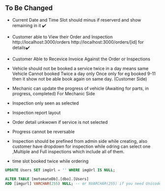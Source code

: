  ## To Be Changed 

 - Current Date and Time Slot should minus if reserverd  and show remaining in it ✔️

 - Customer able to View their Order and Inspection http://localhost:3000/orders 
  http://localhost:3000/orders/[id] for details✔️

 - Customer Able to Recevice Invoice Against the Order or Inspections 

 - Vehicle should not be booked a service twice in a day means same Vehicle Cannot booked Twice a day only Once only for eg booked 9-11 then it show not be able book again on same day. (Customer Side)

 - Mechanic can update the progress of vehicle (Awaiting for parts, in progress, completed) For Mechanic Side

 - Inspection only seen as selected 

 - Inspection report layout

 - Order detail unkwown if service is not selected
 
 - Progress cannot be reversable

 - Inspection should be prefined from admin side while creating, also customer have dropdown for inspection while odring can select one ,Multiple and Full inspections which include all of them.

 - time slot booked twice while ordering
 


 ```sql 
 UPDATE Users SET imgUrl = '' WHERE imgUrl IS NULL;

 ```
 ```sql
 ALTER TABLE [motomateDb].[dbo].[Users]
ADD [imgurl] VARCHAR(255) NULL; -- or NVARCHAR(255) if you need Unicode support
 ```